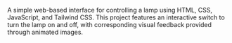 A simple web-based interface for controlling a lamp using HTML, CSS, JavaScript, and Tailwind CSS. This project features an interactive switch to turn the lamp on and off, with corresponding visual feedback provided through animated images.
